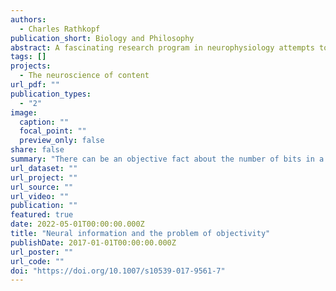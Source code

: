 ```yaml
---
authors:
  - Charles Rathkopf
publication_short: Biology and Philosophy
abstract: A fascinating research program in neurophysiology attempts to quantify the amount of information transmitted by single neurons. The claims that emerge from this research raise new philosophical questions about the nature of information. What kind of information is being quantified? Do the resulting quantities describe empirical magnitudes like those found elsewhere in the natural sciences? In this article, it is argued that neural information quantities have a relativisitic character that makes them distinct from the kinds of information typically discussed in the philosophical literature. It is also argued that despite this relativistic character, there are cases in which neural information quantities can be viewed as robustly objective empirical properties.
tags: []
projects:
  - The neuroscience of content
url_pdf: ""
publication_types:
  - "2"
image:
  caption: ""
  focal_point: ""
  preview_only: false
share: false
summary: "There can be an objective fact about the number of bits in a biological signal, despite the fact that the signal is receiver-relative."
url_dataset: ""
url_project: ""
url_source: ""
url_video: ""
publication: ""
featured: true
date: 2022-05-01T00:00:00.000Z
title: "Neural information and the problem of objectivity"
publishDate: 2017-01-01T00:00:00.000Z
url_poster: ""
url_code: ""
doi: "https://doi.org/10.1007/s10539-017-9561-7"
---
```

